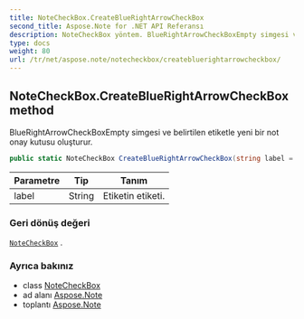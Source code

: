 ```yaml
---
title: NoteCheckBox.CreateBlueRightArrowCheckBox
second_title: Aspose.Note for .NET API Referansı
description: NoteCheckBox yöntem. BlueRightArrowCheckBoxEmpty simgesi ve belirtilen etiketle yeni bir not onay kutusu oluşturur.
type: docs
weight: 80
url: /tr/net/aspose.note/notecheckbox/createbluerightarrowcheckbox/
---
```

## NoteCheckBox.CreateBlueRightArrowCheckBox method

BlueRightArrowCheckBoxEmpty simgesi ve belirtilen etiketle yeni bir not onay kutusu oluşturur.

```csharp
public static NoteCheckBox CreateBlueRightArrowCheckBox(string label = "Call back")
```

| Parametre | Tip | Tanım |
| --- | --- | --- |
| label | String | Etiketin etiketi. |

### Geri dönüş değeri

[`NoteCheckBox`](../) .

### Ayrıca bakınız

* class [NoteCheckBox](../)
* ad alanı [Aspose.Note](../../notecheckbox/)
* toplantı [Aspose.Note](../../../)


